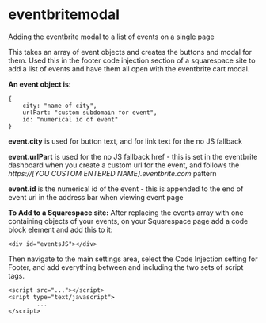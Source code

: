 # eventbritemodal
Adding the eventbrite modal to a list of events on a single page

This takes an array of event objects and creates the buttons and modal for them. Used this in the footer code injection section of a squarespace site to add a list of events and have them all open with the eventbrite cart modal.

**An event object is:**

    { 
        city: "name of city",
        urlPart: "custom subdomain for event",
        id: "numerical id of event"
    }

**event.city** is used for button text, and for link text for the no JS fallback

**event.urlPart** is used for the no JS fallback href - this is set in the eventbrite dashboard when you create a custom url for the event, and follows the *https://[YOU CUSTOM ENTERED NAME].eventbrite.com* pattern

**event.id** is the numerical id of the event - this is appended to the end of event uri in the address bar when viewing event page

**To Add to a Squarespace site:**
After replacing the events array with one containing objects of your events, on your Squarespace page add a code block element and add this to it:
 
    <div id="eventsJS"></div>
 
 Then navigate to the main settings area, select the Code Injection setting for Footer, and add everything between and including the two sets of script tags. 
 
    <script src="..."></script>
    <sript type="text/javascript">
            ...
    </script>
